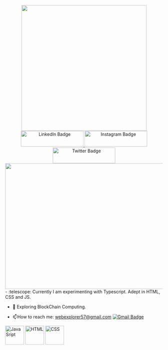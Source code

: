 <div id="header" align="center">
  <img src="https://media.giphy.com/media/qEqiI3Oq7vBkoE236M/giphy.gif" width="400"/>
</div>
<div id="badges" align="center">
  <a href="your-linkedin-URL">
    <img src="https://img.shields.io/badge/LinkedIn-blue?style=for-the-badge&logo=linkedin&logoColor=white" alt="LinkedIn Badge" width="200" height="50"/>
  </a>
  <a href="https://github.com/AnibaShaikh">
    <img src="https://img.shields.io/badge/Instagram-red?style=for-the-badge&logo=instagram&logoColor=white" alt="Instagram Badge" width="200" height="50"/>
  </a>
  <a href="https://twitter.com/Encoded_Sapien">
    <img src="https://img.shields.io/badge/Twitter-blue?style=for-the-badge&logo=twitter&logoColor=white" alt="Twitter Badge" width="200" height="50"/>
  </a>
</div>
<div align="center">
  <img src="https://media.giphy.com/media/26FL3oE2qrNIDQVgI/giphy.gif" width="1300" height="400"/>
</div>
- :telescope: Currently I am experimenting with Typescript. Adept in HTML, CSS and JS.

- :seedling: Exploring BlockChain Computing.

- :mailbox:How to reach me: webexplorer57@gmail.com  [![Gmail Badge](https://img.shields.io/badge/-Aniba-purple?style=flat&logo=Gmail&logoColor=white)](https://gmail.com)
<div>
  <img src="https://www.freepnglogos.com/uploads/javascript-png/javascript-vector-logo-yellow-png-transparent-javascript-vector-12.png" title="JavaScript" alt="JavaSript" width="60" height="60"/>
  <img src="https://play-lh.googleusercontent.com/vzHVyL8G7birnPZ0zuCQQ2uDxuLIXzYOUGjFDFzIqfx-ww1fq8IysoEiWzhWI3Dw08g=w240-h480" title="HTML" alt="HTML" width="60" height="60"/>
  <img src="https://img.freepik.com/premium-vector/cascading-style-sheets-css-label-high-performance-vector-stock-illustration_100456-8387.jpg?w=740" title="CSS" alt="CSS" width="60" height="60"/></div>
